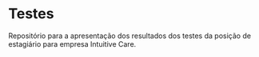 # Testes
 Repositório para a apresentação dos resultados dos testes da posição de estagiário para empresa Intuitive Care.
